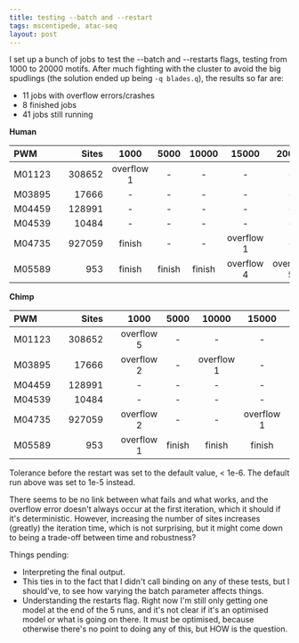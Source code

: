 ```yaml
---
title: testing --batch and --restart
tags: mscentipede, atac-seq
layout: post
---
```


I set up a bunch of jobs to test the --batch and --restarts flags, testing from 1000 to 20000 motifs. After much fighting with the cluster to avoid the big spudlings (the solution ended up being `-q blades.q`), the results so far are:

* 11 jobs with overflow errors/crashes
* 8 finished jobs
* 41 jobs still running

**Human**

PWM    | | Sites | 1000       | 5000   | 10000  | 15000      | 20000      | default
:------|-|------:|:----------:|:------:|:------:|:----------:|:----------:|:-----------:
M01123 | |308652 | overflow 1 | -      | -      | -          | -          | overflow 1
M03895 | |17666  | -          | -      | -      | -          | -          | finish
M04459 | |128991 | -          | -      | -      | -          | -          | finish
M04539 | |10484  | -          | -      | -      | -          | -          | finish
M04735 | |927059 | finish     | -      | -      | overflow 1 | -          | finish
M05589 | |953    | finish     | finish | finish | overflow 4 | overflow 5 | finish

**Chimp**

PWM    | | Sites | | 1000       | 5000   | 10000      | 15000      | 20000      | default
:------|-|------:|-|:----------:|:------:|:----------:|:----------:|:----------:|:-----------:
M01123 | |308652 | | overflow 5 | -      | -          | -          | overflow 1 | finish
M03895 | |17666  | | overflow 2 | -      | overflow 1 | -          | -          | finish
M04459 | |128991 | | -          | -      | -          | -          | -          | finish
M04539 | |10484  | | -          | -      | -          | -          | -          | finish
M04735 | |927059 | | overflow 2 | -      | -          | overflow 1 | -          | finish
M05589 | |953    | | overflow 1 | finish | finish     | finish     | finish     | overflow 1

Tolerance before the restart was set to the default value, < 1e-6. The default run above was set to 1e-5 instead. 

There seems to be no link between what fails and what works, and the overflow error doesn't always occur at the first iteration, which it should if it's deterministic. However, increasing the number of sites increases (greatly) the iteration time, which is not surprising, but it might come down to being a trade-off between time and robustness?

Things pending:

* Interpreting the final output. 
* This ties in to the fact that I didn't call binding on any of these tests, but I should've, to see how varying the batch parameter affects things. 
* Understanding the restarts flag. Right now I'm still only getting one model at the end of the 5 runs, and it's not clear if it's an optimised model or what is going on there. It must be optimised, because otherwise there's no point to doing any of this, but HOW is the question. 